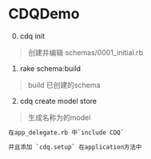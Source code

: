 CDQDemo
===================
0. cdq init

> 创建并编辑 schemas/0001_initial.rb

1. rake schema:build

> build 已创建的schema

2. cdq create model store

> 生成名称为的model


```zsh
在app_delegate.rb 中`include CDQ`

并且添加 `cdq.setup` 在application方法中
```